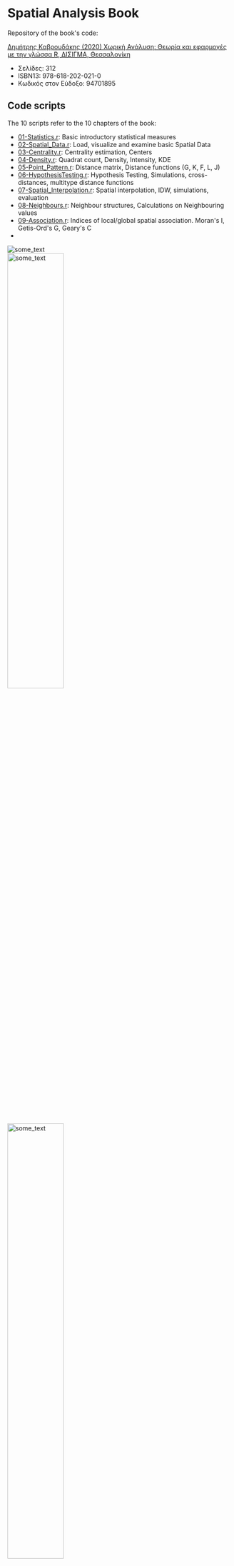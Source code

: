 # Spatial Analysis Book

Repository of the book's code: 

[Δημήτρης Καβρουδάκης (2020) Χωρική Ανάλυση: Θεωρία και εφαρμογές με την γλώσσα R, ΔΙΣΙΓΜΑ, Θεσσαλονίκη](https://www.disigma.gr/xorikh-analysh.html)

* Σελίδες: 312
* ISBN13: 978-618-202-021-0
* Κωδικός στον Εύδοξο: 94701895 


## Code scripts

The 10 scripts refer to the 10 chapters of the book:

* [01-Statistics.r](https://github.com/dimitrisk/SpatialAnalysisBook/blob/master/01-Statistics.r): Basic introductory statistical measures
* [02-Spatial_Data.r](https://github.com/dimitrisk/SpatialAnalysisBook/blob/master/02-Spatial_Data.r): Load, visualize and examine basic Spatial Data
* [03-Centrality.r](https://github.com/dimitrisk/SpatialAnalysisBook/blob/master/03-Centrality.r): Centrality estimation, Centers
* [04-Density.r](https://github.com/dimitrisk/SpatialAnalysisBook/blob/master/04-Density.r): Quadrat count, Density, Intensity, KDE
* [05-Point_Pattern.r](https://github.com/dimitrisk/SpatialAnalysisBook/blob/master/05-Point_Pattern.r): Distance matrix, Distance functions (G, K, F, L, J)
* [06-HypothesisTesting.r](https://github.com/dimitrisk/SpatialAnalysisBook/blob/master/06-HypothesisTesting.r): Hypothesis Testing, Simulations, cross-distances, multitype distance functions
* [07-Spatial_Interpolation.r](https://github.com/dimitrisk/SpatialAnalysisBook/blob/master/07-Spatial_Interpolation.r): Spatial interpolation, IDW, simulations, evaluation
* [08-Neighbours.r](https://github.com/dimitrisk/SpatialAnalysisBook/blob/master/08-Neighbours.r): Neighbour structures, Calculations on Neighbouring values
* [09-Association.r](https://github.com/dimitrisk/SpatialAnalysisBook/blob/master/09-Association.r): Indices of local/global spatial association. Moran's I, Getis-Ord's G, Geary's C
* []()




<img src="https://www.disigma.gr/media/catalog/product/cache/1/image/9df78eab33525d08d6e5fb8d27136e95/c/h/chorikh-analysh.jpg" alt="some_text">
<div class="imgContainer">
 
<img src="https://www.disigma.gr/media/catalog/product/cache/1/image/9df78eab33525d08d6e5fb8d27136e95/c/o/cover_chorikh-analysh.jpg" width="50%" alt="some_text">

<img src="https://www.disigma.gr/media/catalog/product/cache/1/image/9df78eab33525d08d6e5fb8d27136e95/b/a/backcover_chorikh-analysh.jpg" width="50%" alt="some_text">

<div/>

